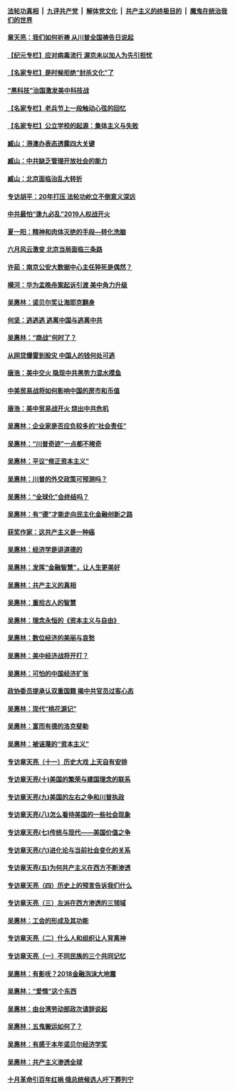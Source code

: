 

####  [法轮功真相](../../../../basic/blob/master/README.md?t=06291131) &nbsp;|&nbsp; [九评共产党](../../../../9ping.md/blob/master/README.md?t=06291131) &nbsp;|&nbsp; [解体党文化](../../../../jtdwh.md/blob/master/README.md?t=06291131)  &nbsp;|&nbsp; [共产主义的终极目的](../../../../gczydzjmd.md/blob/master/README.md?t=06291131) &nbsp;|&nbsp; [魔鬼在统治我们的世界](../../../../mgztzwmdsj.md/blob/master/README.md?t=06291131) 

#### [章天亮：我们如何祈祷 从川普全国祷告日说起](../pages/nsc423/n11944627.md?t=06291131) 

#### [【纪元专栏】应对病毒流行 渥京未以加人为先引担忧](../pages/nsc423/n11875714.md?t=06291131) 

#### [【名家专栏】是时候拒绝“封杀文化”了](../pages/nsc423/n11814093.md?t=06291131) 

#### [“黑科技”治国激发美中科技战](../pages/nsc423/n11638056.md?t=06291131) 

#### [【名家专栏】老兵节上一段触动心弦的回忆](../pages/nsc423/n11646016.md?t=06291131) 

#### [【名家专栏】公立学校的起源：集体主义与失败](../pages/nsc423/n11601833.md?t=06291131) 

#### [臧山：港澳办表态透露四大关键](../pages/nsc423/n11421628.md?t=06291131) 

#### [臧山：中共缺乏管理开放社会的能力](../pages/nsc423/n11407457.md?t=06291131) 

#### [臧山：北京面临治乱大转折](../pages/nsc423/n11406895.md?t=06291131) 

#### [专访胡平：20年打压 法轮功屹立不倒意义深远](../pages/nsc423/n11398800.md?t=06291131) 

#### [中共最怕“逢九必乱”2019人权战开火](../pages/nsc423/n11385248.md?t=06291131) 

#### [夏一阳：精神和肉体灭绝的手段—转化洗脑](../pages/nsc423/n11368250.md?t=06291131) 

#### [六月风云激变 北京当局面临三条路](../pages/nsc423/n11313668.md?t=06291131) 

#### [许茹：南京公安大数据中心主任猝死是偶然？](../pages/nsc423/n11064744.md?t=06291131) 

#### [横河：华为孟晚舟案起诉引渡 美中角力升级](../pages/nsc423/n11027230.md?t=06291131) 

#### [吴惠林：诺贝尔奖让海耶克翻身](../pages/nsc423/n10890049.md?t=06291131) 

#### [何坚：逃逃逃 逃离中国与逃离中共](../pages/nsc423/n10592891.md?t=06291131) 

#### [吴惠林：“商战”何时了？](../pages/nsc423/n10573558.md?t=06291131) 

#### [从网贷爆雷到股灾 中国人的钱何处可逃](../pages/nsc423/n10572800.md?t=06291131) 

#### [唐浩：美中交火 隐现中共黑势力混水摸鱼](../pages/nsc423/n10544040.md?t=06291131) 

#### [中美贸易战将如何影响中国的房市和币值](../pages/nsc423/n10543697.md?t=06291131) 

#### [唐浩：美中贸易战开火 烧出中共危机](../pages/nsc423/n10540126.md?t=06291131) 

#### [吴惠林：企业家是否应负较多的“社会责任”](../pages/nsc423/n10535022.md?t=06291131) 

#### [吴惠林：“川普奇迹”一点都不稀奇](../pages/nsc423/n10512808.md?t=06291131) 

#### [吴惠林：平议“修正资本主义”](../pages/nsc423/n10495724.md?t=06291131) 

#### [吴惠林：川普的外交政策可预测吗？](../pages/nsc423/n10462387.md?t=06291131) 

#### [吴惠林：“全球化”会终结吗？](../pages/nsc423/n10452838.md?t=06291131) 

#### [吴惠林：有“德”才能走向民主化金融创新之路](../pages/nsc423/n10432292.md?t=06291131) 

#### [获奖作家：这共产主义是一种癌](../pages/nsc423/n10431541.md?t=06291131) 

#### [吴惠林：经济学是讲道德的](../pages/nsc423/n10398014.md?t=06291131) 

#### [吴惠林：发挥“金融智慧”，让人生更美好](../pages/nsc423/n10375019.md?t=06291131) 

#### [吴惠林：共产主义的真相](../pages/nsc423/n10351394.md?t=06291131) 

#### [吴惠林：重拾古人的智慧](../pages/nsc423/n10337691.md?t=06291131) 

#### [吴惠林：理念永恒的《资本主义与自由》](../pages/nsc423/n10316274.md?t=06291131) 

#### [吴惠林：数位经济的美丽与哀愁](../pages/nsc423/n10292946.md?t=06291131) 

#### [吴惠林：美中经济战将开打？](../pages/nsc423/n10258825.md?t=06291131) 

#### [吴惠林：可怕的中国经济扩张](../pages/nsc423/n10219147.md?t=06291131) 

#### [政协委员提承认双重国籍 揭中共官员过客心态](../pages/nsc423/n10208809.md?t=06291131) 

#### [吴惠林：现代“桃花源记”](../pages/nsc423/n10185234.md?t=06291131) 

#### [吴惠林：富而有德的洛克斐勒](../pages/nsc423/n10142264.md?t=06291131) 

#### [吴惠林：被诬蔑的“资本主义”](../pages/nsc423/n10124816.md?t=06291131) 

#### [专访章天亮（十一）历史大戏 上天自有安排](../pages/nsc423/n10094905.md?t=06291131) 

#### [专访章天亮(十)美国的繁荣与建国理念的联系](../pages/nsc423/n10094899.md?t=06291131) 

#### [专访章天亮(九)美国的左右之争和川普执政](../pages/nsc423/n10094889.md?t=06291131) 

#### [专访章天亮(八)怎么看待美国的一些社会现象](../pages/nsc423/n10094857.md?t=06291131) 

#### [专访章天亮(七)传统与现代——美国价值之争](../pages/nsc423/n10093140.md?t=06291131) 

#### [专访章天亮(六)进化论与当前社会变化的关系](../pages/nsc423/n10092036.md?t=06291131) 

#### [专访章天亮(五)为何共产主义在西方不断渗透](../pages/nsc423/n10083620.md?t=06291131) 

#### [专访章天亮（四）历史上的预言告诉我们什么](../pages/nsc423/n10083606.md?t=06291131) 

#### [专访章天亮（三）左派在西方渗透的三领域](../pages/nsc423/n10081115.md?t=06291131) 

#### [吴惠林：工会的形成及其功能](../pages/nsc423/n10080633.md?t=06291131) 

#### [专访章天亮（二）什么人和组织让人背离神](../pages/nsc423/n10076637.md?t=06291131) 

#### [专访章天亮（一）不同民族的三个共同记忆](../pages/nsc423/n10074188.md?t=06291131) 

#### [吴惠林：有影呒？2018金融泡沫大地震](../pages/nsc423/n10040534.md?t=06291131) 

#### [吴惠林：“爱情”这个东西](../pages/nsc423/n10019423.md?t=06291131) 

#### [吴惠林：由台湾劳动部政次请辞说起](../pages/nsc423/n9979679.md?t=06291131) 

#### [吴惠林：五鬼搬运如何了？](../pages/nsc423/n9925338.md?t=06291131) 

#### [吴惠林：有感于本年诺贝尔经济学奖](../pages/nsc423/n9871883.md?t=06291131) 

#### [吴惠林：共产主义渗透全球](../pages/nsc423/n9812748.md?t=06291131) 

#### [十月革命引百年红祸 俄总统候选人吁下葬列宁](../pages/nsc423/n9810182.md?t=06291131) 

